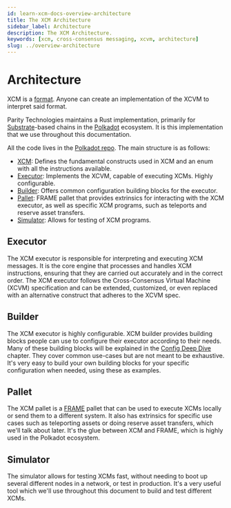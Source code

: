 ```yaml
---
id: learn-xcm-docs-overview-architecture
title: The XCM Architecture
sidebar_label: Architecture
description: The XCM Architecture.
keywords: [xcm, cross-consensus messaging, xcvm, architecture]
slug: ../overview-architecture
---
```


# Architecture

XCM is a [format](https://github.com/paritytech/xcm-format). Anyone can create an implementation of
the XCVM to interpret said format.

Parity Technologies maintains a Rust implementation, primarily for
[Substrate](https://substrate.io/)-based chains in the [Polkadot](https://polkadot.network/)
ecosystem. It is this implementation that we use throughout this documentation.

All the code lives in the [Polkadot repo](https://github.com/paritytech/polkadot-sdk/tree/master/polkadot/xcm).
The main structure is as follows:

- [XCM](https://github.com/paritytech/polkadot-sdk/tree/master/polkadot/xcm/src): Defines the fundamental
  constructs used in XCM and an enum with all the instructions available.
- [Executor](https://github.com/paritytech/polkadot-sdk/tree/master/polkadot/xcm/xcm-executor/src): Implements
  the XCVM, capable of executing XCMs. Highly configurable.
- [Builder](https://github.com/paritytech/polkadot-sdk/tree/master/polkadot/xcm/xcm-builder/src): Offers common
  configuration building blocks for the executor.
- [Pallet](https://github.com/paritytech/polkadot-sdk/tree/master/polkadot/xcm/pallet-xcm/src): FRAME pallet that
  provides extrinsics for interacting with the XCM executor, as well as specific XCM programs, such
  as teleports and reserve asset transfers.
- [Simulator](https://github.com/paritytech/polkadot-sdk/tree/master/polkadot/xcm/xcm-simulator/example/src):
  Allows for testing of XCM programs.

## Executor

The XCM executor is responsible for interpreting and executing XCM messages. It is the core engine
that processes and handles XCM instructions, ensuring that they are carried out accurately and in
the correct order. The XCM executor follows the Cross-Consensus Virtual Machine (XCVM) specification
and can be extended, customized, or even replaced with an alternative construct that adheres to the
XCVM spec.

## Builder

The XCM executor is highly configurable. XCM builder provides building blocks people can use to
configure their executor according to their needs. Many of these building blocks will be explained
in the [Config Deep Dive](../executor_config/config.md) chapter. They cover common use-cases but are
not meant to be exhaustive. It's very easy to build your own building blocks for your specific
configuration when needed, using these as examples.

## Pallet

The XCM pallet is a [FRAME](https://docs.substrate.io/quick-start/substrate-at-a-glance/) pallet
that can be used to execute XCMs locally or send them to a different system. It also has extrinsics
for specific use cases such as teleporting assets or doing reserve asset transfers, which we'll talk
about later. It's the glue between XCM and FRAME, which is highly used in the Polkadot ecosystem.

## Simulator

The simulator allows for testing XCMs fast, without needing to boot up several different nodes in a
network, or test in production. It's a very useful tool which we'll use throughout this document to
build and test different XCMs.
